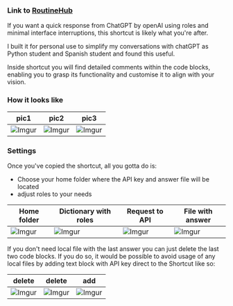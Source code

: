 ### Link to [RoutineHub](https://routinehub.co/shortcut/16337/)

If you want a quick response from ChatGPT by openAI using roles and minimal interface interruptions, this shortcut is likely what you're after.  

I built it for personal use to simplify my conversations with chatGPT as Python student and Spanish student and found this useful.

Inside shortcut you will find detailed comments within the code blocks, enabling you to grasp its functionality and customise it to align with your vision. 


### How it looks like

pic1 | pic2 | pic3 |
-- | -- | -- 
![Imgur](https://i.imgur.com/uAvLJWR.png) | ![Imgur](https://i.imgur.com/rOsRtXL.png) | ![Imgur](https://i.imgur.com/PimR0wf.png)

### Settings
Once you've copied the shortcut, all you gotta do is:
- Choose your home folder where the API key and answer file will be located  
- adjust roles to your needs

Home folder | Dictionary with roles | Request to API | File with answer
-- | -- | -- | -- 
![Imgur](https://i.imgur.com/t2yngqN.png) | ![Imgur](https://i.imgur.com/nTUSZCZ.png) | ![Imgur](https://i.imgur.com/BH4llYE.png) | ![Imgur](https://i.imgur.com/HEruHQi.png)


If you don't need local file with the last answer you can just delete the last two code blocks.
If you do so, it would be possible to avoid usage of any local files by adding text block with API key direct to the Shortcut like so:  

delete | delete | add
--| -- | --
![Imgur](https://i.imgur.com/7xgGj6y.png) | ![Imgur](https://i.imgur.com/QPxs6wP.png) | ![Imgur](https://i.imgur.com/1WaYuc8.jpg)
